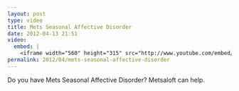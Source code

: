 ```yaml
---
layout: post
type: video
title: Mets Seasonal Affective Disorder
date: 2012-04-13 21:51
video: 
  embed: |
    <iframe width="560" height="315" src="http://www.youtube.com/embed/GR3mQby1Cpo" frameborder="0" allowfullscreen></iframe>
permalink: 2012/04/mets-seasonal-affective-disorder
---
```


Do you have Mets Seasonal Affective Disorder? Metsaloft can help.
